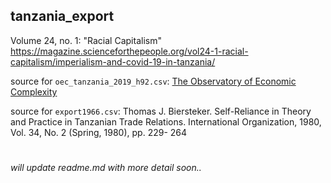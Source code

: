 ## tanzania_export

Volume 24, no. 1: "Racial Capitalism"
https://magazine.scienceforthepeople.org/vol24-1-racial-capitalism/imperialism-and-covid-19-in-tanzania/

source for `oec_tanzania_2019_h92.csv`: 
[The Observatory of Economic Complexity](https://oec.world/en/visualize/tree_map/hs92/export/tza/all/show/2019/)

source for `export1966.csv`: 
Thomas J. Biersteker. Self-Reliance in Theory and Practice in Tanzanian Trade Relations. International Organization, 1980, Vol. 34, No. 2 (Spring, 1980), pp. 229- 264

#
*will update readme.md with more detail soon..*
